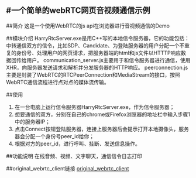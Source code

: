 #一个简单的webRTC网页音视频通信示例
---
##简介
这是一个使用WebRTC的js api在浏览器进行音视频通信的Demo

##模块介绍
HarryRtcServer.exe是用C++写的本地信令服务器，它的功能包括：中转通信双方的信令，比如SDP、Candidate、为登陆服务器的用户分配一个不重复的身份号、处理用户的网页请求，把服务器端的html和js文件以HTTTP响应数据回传给用户。
communication_server.js主要用于和信令服务器进行通信，使用XHR，向服务器发送请求和解析并分发服务器的HTTP响应。
peerconnection.js主要是封装了WebRTC的RTCPeerConnection和MediaStream的接口，按照WebRTC通信流程进行点对点的媒体流传输。

##使用
1. 在一台电脑上运行信令服务器HarryRtcServer.exe，作为信令服务器；
2. 想要通信的双方，分别在自己的chrome或Firefox浏览器的地址栏中输入步骤1中的服务器IP；
3. 点击Connect按钮登陆服务器，连接上服务器后会提示打开本地摄像头，服务器会分配一个身份号peer_id给你；
4. 根据对方的peer_id，进行呼叫、挂断、发送信息操作。

##功能说明
在线音频、视频、文字聊天，通信信令日志打印

##original_webrtc_client链接
[original_webrtc_client](https://github.com/OceanSunlight/original_webrtc_client)

